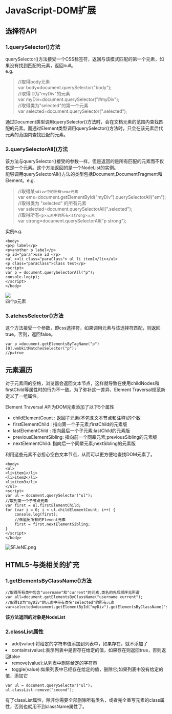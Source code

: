 # JavaScript-DOM扩展
## 选择符API
### 1.querySelector()方法
querySelector()方法接受一个CSS标签符，返回与该模式匹配的第一个元素，如果没有找到匹配的元素，返回null。  
e.g.
>//取得body元素  
var body=document.querySelector("body");  
//取得ID为"myDiv"的元素  
var myDiv=document.querySelector("#myDiv");  
//取得类为"selected"的第一个元素  
var selected=document.querySelector(".selected");    

通过Document类型调用querySelector()方法时，会在文档元素的范围内查找匹配的元素。而通过Element类型调用querySelector()方法时，只会在该元素后代元素的范围内查找匹配的元素。
### 2.querySelectorAll()方法  
该方法与querySelector()接受的参数一样，但是返回的是所有匹配的元素而不仅仅是一个元素。这个方法返回的是一个NodeList的实例。  
能够调用querySelectorAll()方法的类型包括Document,DocumentFragment和Element。e.g.  
>//取得某`<div>中的所有<em>元素`  
var ems=document.getElementById("myDiv").querySelectorAll("em");  
//取得类为 "selected" 的所有元素  
var selected=document.querySelectorAll(".selected");  
//取得所有`<p>元素中的所有<strong>元素`  
var strong=document.querySelectorAll("p strong");

实例e.g.  

    <body>
    <p>p label</p>
    <p>another p label</p>
    <p id="para">use id </p>
    <ul ><li class="paraClass"> ul li item1</li></ul>  
    <p class="paraClass">class test</p>
    <script>
    var p = document.querySelectorAll("p");
    console.log(p);
    </script>
    </body>
![](https://s1.ax2x.com/2018/09/12/5FJhbJ.png)  
  四个p元素  
### 3.atchesSelector()方法  
这个方法接受一个参数，即css选择符，如果调用元素与该选择符匹配，则返回true，否则，返回false。  

    var p =document.getElementsByTagName("p")[0].webkitMatchesSelector("p");  
    //p=true
## 元素遍历
对于元素间的空格，浏览器会返回文本节点，这样就导致在使用childNodes和firstChild等属性时的行为不一致。为了弥补这一差异，Element Traversal规范新定义了一组属性。  

Element Traversal API为DOM元素添加了以下5个属性  
<ul>
<li>childElementCount : 返回子元素(不包含文本节点和注释)的个数</li>
<li>firstElementChild : 指向第一个子元素;firstChild的元素版</li>
<li>lastElementChild  : 指向最后一个子元素;lastChild的元素版</li>
<li>previousElementSibling: 指向前一个同辈元素;previousSibling的元素版</li>
<li>nextElementChild: 指向后一个同辈元素;nextSibling的元素版</li>
</ul>
利用这些元素不必担心空白文本节点，从而可以更方便地查找DOM元素了。  

    <body>
    <ul>
    <li>item1</li>
    <li>item2</li>
    <li>item3</li>
    </ul>
    <script>
    var ul = document.querySelector("ul");
    //取到第一个子节点元素
    var first = ul.firstElementChild;
    for (var i = 0; i < ul.childElementCount; i++) {
        console.log(first);
        //做遍历所有的Element元素
        first = first.nextElementSibling;
    }
    </script>
    </body>
![5FJeNE.png](https://s1.ax2x.com/2018/09/12/5FJeNE.png)  
## HTML5-与类相关的扩充
### 1.getElementsByClassName()方法

    //取得所有类中包含"username"和"current"的元素,类名的先后顺序无所谓  
    var all=document.getElementsByClassName("username current");  
    //取得ID为"myDiv"的元素中带有类名"selected"的所有元素  
    var=selected=document.getElementById("myDiv").getElementsByClassName("selected");
**该方法返回的对象是NodeList**

### 2.classList属性  
<li>add(value):将给定的字符串值添加到列表中，如果存在，就不添加了
<li>contains(value):表示列表中是否存在给定的值，如果存在则返回true，否则返回false  
<li>remove(value):从列表中删除给定的字符串
<li>toggle(value):如果列表中已经存在给定的值，删除它;如果列表中没有给定的值，添加它  

    var ul = document.querySelector("ul");
    ul.classList.remove("second");
有了classList属性，除非你需要全部删除所有类名，或者完全重写元素的class属性，否则也就用不到className属性了。  
